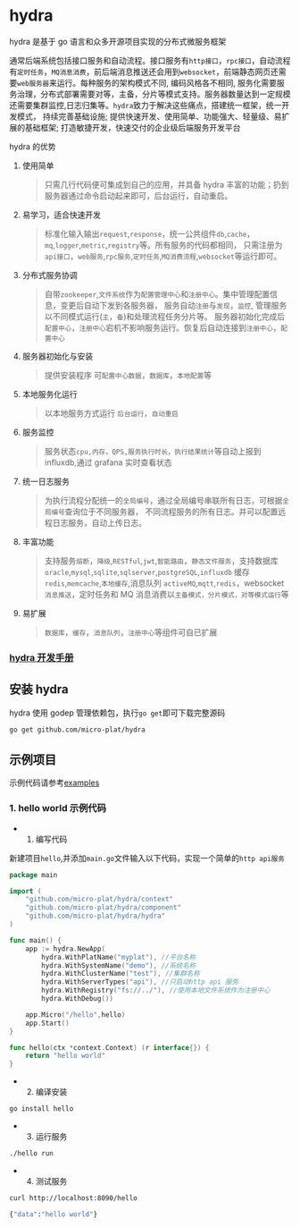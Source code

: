 # hydra

hydra 是基于 go 语言和众多开源项目实现的分布式微服务框架

通常后端系统包括接口服务和自动流程。接口服务有`http接口`，`rpc接口`，自动流程有`定时任务`，`MQ消息消费`，前后端消息推送还会用到`websocket`，前端静态网页还需要`web服务器`来运行。每种服务的架构模式不同, 编码风格各不相同, 服务化需要服务治理，分布式部署需要对等，主备，分片等模式支持。服务器数量达到一定规模还需要集群监控,日志归集等。`hydra`致力于解决这些痛点，搭建统一框架，统一开发模式， 持续完善基础设施; 提供快速开发、使用简单、功能强大、轻量级、易扩展的基础框架; 打造敏捷开发，快速交付的企业级后端服务开发平台

hydra 的优势

1.  使用简单

    > 只需几行代码便可集成到自己的应用，并具备 hydra 丰富的功能；扔到服务器通过命令启动起来即可，后台运行，自动重启。

2.  易学习，适合快速开发

    > 标准化输入输出`request`,`response`，统一公共组件`db`,`cache`，`mq`,`logger`,`metric`,`registry`等。所有服务的代码都相同， 只需注册为`api接口`，`web服务`,`rpc服务`,`定时任务`,`MQ消费流程`,`websocket`等运行即可。

3.  分布式服务协调

    > 自带`zookeeper`,`文件系统`作为`配置管理中心`和`注册中心`。集中管理配置信息，变更后自动下发到各服务器， 服务自动`注册`与`发现`，`监控`, 管理服务以不同模式运行(`主`，`备`)和处理流程任务分片等。 服务器初始化完成后`配置中心`，`注册中心`宕机不影响服务运行。恢复后自动连接到`注册中心`，`配置中心`

4.  服务器初始化与安装

    > 提供安装程序 可`配置中心数据`，`数据库`，`本地配置`等

5.  本地服务化运行

    > 以本地服务方式运行 `后台运行`，`自动重启`

6.  服务监控

    > 服务状态`cpu,内存，QPS,服务执行时长，执行结果统计`等自动上报到 influxdb,通过 grafana 实时查看状态

7.  统一日志服务

    > 为执行流程分配统一的`全局编号`，通过全局编号串联所有日志，可根据`全局编号`查询位于不同服务器， 不同流程服务的所有日志。并可以配置远程日志服务，自动上传日志。

8.  丰富功能

    > 支持服务`熔断`，`降级`,`RESTful`,`jwt`,`智能路由`，`静态文件服务`，支持数据库`oracle`,`mysql`,`sqlite`,`sqlserver`,`postgreSQL`,`influxdb` 缓存 `redis`,`memcache`,`本地缓存`,消息队列 `activeMQ`,`mqtt`,`redis`，websocket `消息推送`，定时任务和 MQ 消息消费以`主备模式，分片模式，对等模式运行`等

9.  易扩展
    > `数据库`，`缓存`，`消息队列`，`注册中心`等组件可自已扩展

### [hydra 开发手册](https://github.com/micro-plat/hydra/blob/master/doc.md)

## 安装 hydra

hydra 使用 godep 管理依赖包，执行`go get`即可下载完整源码

```sh
go get github.com/micro-plat/hydra
```

## 示例项目

示例代码请参考[examples](https://github.com/micro-plat/hydra/tree/master/examples)

### 1. hello world 示例代码

- 1.  编写代码

新建项目`hello`,并添加`main.go`文件输入以下代码，实现一个简单的`http api服务`

```go
package main

import (
	"github.com/micro-plat/hydra/context"
	"github.com/micro-plat/hydra/component"
	"github.com/micro-plat/hydra/hydra"
)

func main() {
	app := hydra.NewApp(
		hydra.WithPlatName("myplat"), //平台名称
		hydra.WithSystemName("demo"), //系统名称
		hydra.WithClusterName("test"), //集群名称
		hydra.WithServerTypes("api"), //只启动http api 服务
		hydra.WithRegistry("fs://../"), //使用本地文件系统作为注册中心
		hydra.WithDebug())

	app.Micro("/hello",hello)
	app.Start()
}

func hello(ctx *context.Context) (r interface{}) {
	return "hello world"
}
```

- 2.  编译安装

```sh
go install hello
```

- 3.  运行服务

```sh
./hello run
```

- 4.  测试服务

```sh
curl http://localhost:8090/hello

{"data":"hello world"}
```
